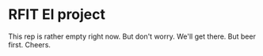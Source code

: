 # RFIT El project

This rep is rather empty right now. But don't worry. We'll get there. But beer first. Cheers.